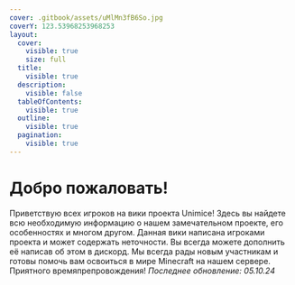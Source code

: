 ```yaml
---
cover: .gitbook/assets/uMlMn3fB6So.jpg
coverY: 123.53968253968253
layout:
  cover:
    visible: true
    size: full
  title:
    visible: true
  description:
    visible: false
  tableOfContents:
    visible: true
  outline:
    visible: true
  pagination:
    visible: true
---
```


# Добро пожаловать!

Приветствую всех игроков на вики проекта Unimice! Здесь вы найдете всю необходимую информацию о нашем замечательном проекте, его особенностях и многом другом. Данная вики написана игроками проекта и может содержать неточности. Вы всегда можете дополнить её написав об этом в дискорд. Мы всегда рады новым участникам и готовы помочь вам освоиться в мире Minecraft на нашем сервере. Приятного времяпрепровождения! _Последнее обновление: 05.10.24_
